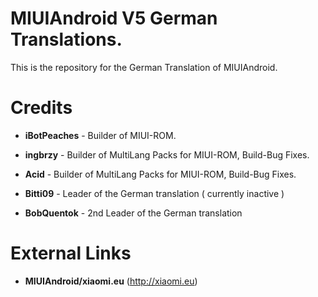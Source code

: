 MIUIAndroid V5 German Translations.
=================
This is the repository for the German Translation of MIUIAndroid.

Credits
=================
* **iBotPeaches**  - Builder of MIUI-ROM.

* **ingbrzy** - Builder of MultiLang Packs for MIUI-ROM, Build-Bug Fixes.
 
* **Acid** - Builder of MultiLang Packs for MIUI-ROM, Build-Bug Fixes.

* **Bitti09** - Leader of  the German translation ( currently inactive )

* **BobQuentok** - 2nd Leader of  the German translation

External Links
=================
* **MIUIAndroid/xiaomi.eu** (http://xiaomi.eu)
